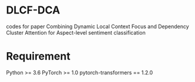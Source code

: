# DLCF-DCA
 codes for paper Combining Dynamic Local Context Focus and Dependency Cluster Attention for Aspect-level sentiment classification

# Requirement
Python >= 3.6
PyTorch >= 1.0
pytorch-transformers == 1.2.0
